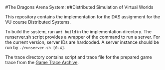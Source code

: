 #The Dragons Arena System:
##Distributed Simulation of Virtual Worlds

This repository contains the implementation for the DAS assignment for the VU course Distributed Systems.

To build the system, run `ant build` in the implementation directory. The runserver.sh script provides a wrapper of the command to run a server. For the current version, server IDs are hardcoded. A server instance should be run by `./runserver.sh [0-4]`.

The trace directory contains script and trace file for the prepared game trace from the [Game Trace Archive][1].

[1]: http://dx.doi.org/10.1109/NetGames.2012.6404027

